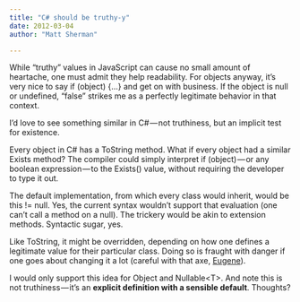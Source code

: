 ```yaml
---
title: "C# should be truthy-y"
date: 2012-03-04
author: "Matt Sherman"

---
```


While “truthy” values in JavaScript can cause no small amount of heartache, one must admit they help readability. For objects anyway, it’s very nice to say if (object) {…} and get on with business. If the object is null or undefined, “false” strikes me as a perfectly legitimate behavior in that context.

I’d love to see something similar in C# — not truthiness, but an implicit test for existence.

Every object in C# has a ToString method. What if every object had a similar Exists method? The compiler could simply interpret if (object) — or any boolean expression — to the Exists() value, without requiring the developer to type it out.

The default implementation, from which every class would inherit, would be this != null. Yes, the current syntax wouldn’t support that evaluation (one can’t call a method on a null). The trickery would be akin to extension methods. Syntactic sugar, yes.

Like ToString, it might be overridden, depending on how one defines a legitimate value for their particular class. Doing so is fraught with danger if one goes about changing it a lot (careful with that axe, [Eugene](http://www.youtube.com/watch?v=tMpGdG27K9o)).

I would only support this idea for Object and Nullable&lt;T&gt;. And note this is not truthiness — it’s an **explicit definition with a sensible default**. Thoughts?
